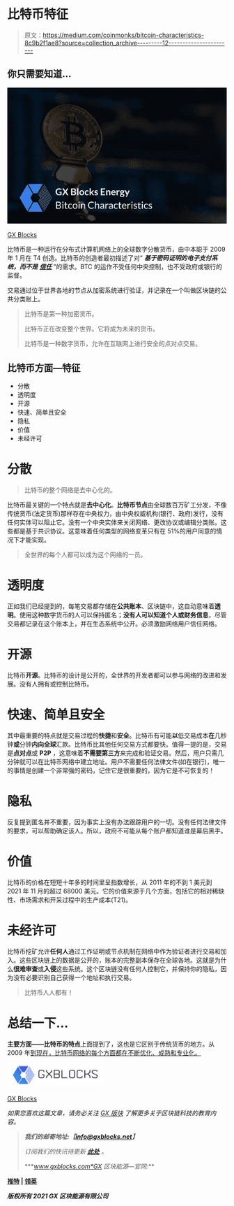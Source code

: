 # 比特币特征

> 原文：<https://medium.com/coinmonks/bitcoin-characteristics-8c9b2f1ae8?source=collection_archive---------12----------------------->

## 你只需要知道…

![](img/38536709ad8094fa14fb19fb9aa16488.png)

[GX Blocks](http://www.gxblocks.com)

比特币是一种运行在分布式计算机网络上的全球数字分散货币，由中本聪于 2009 年 1 月在 T4 创造。比特币的创造者最初描述了对“ ***基于密码证明的电子支付系统，而不是*** [***信任***](https://wire.insiderfinance.io/blockchain-network-nodes-trust-in-bitcoin-97e38dcd3ac9) ”的需求。BTC 的运作不受任何中央控制，也不受政府或银行的监督。

交易通过位于世界各地的节点从加密系统进行验证，并记录在一个叫做区块链的公共分类账上。

> 比特币是第一种加密货币。
> 
> 比特币正在改变整个世界。它将成为未来的货币。
> 
> 比特币是一种数字货币，允许在互联网上进行安全的点对点交易。

## 比特币方面—特征

*   分散
*   透明度
*   开源
*   快速、简单且安全
*   隐私
*   价值
*   未经许可

# 分散

> 比特币的整个网络是去中心化的。

比特币最关键的一个特点就是**去中心化**。**比特币节点**由全球数百万矿工分发，不像传统货币(法定货币)那样存在中央权力，由中央权威机构(银行、政府)发行，没有任何实体可以阻止它。没有一个中央实体来关闭网络、更改协议或编辑分类账。这些都是基于共识协议。这意味着任何类型的网络变革只有在 51%的用户同意的情况下才能实现。

> 全世界的每个人都可以成为这个网络的一员。

# 透明度

正如我们已经提到的，每笔交易都存储在**公共账本**、区块链中，这自动意味着**透明**。使用这种数字货币的人可以保持匿名；**没有人可以知道个人或财务信息**，尽管交易都记录在这个账本上，并在生态系统中公开。必须激励网络用户信任网络。

# 开源

比特币**开源**。比特币的设计是公开的，全世界的开发者都可以参与网络的改进和发展。没有人拥有或控制比特币。

# 快速、简单且安全

其中最重要的特点就是交易过程的**快捷**和**安全**。比特币有可能**以**低交易成本**在**几秒钟**或**分钟**内向全球**汇款。比特币比其他任何交易方式都要快。值得一提的是，交易是**点对点**或 **P2P** ，这意味着**不需要第三方**来完成和验证交易。然后，用户只需几分钟就可以在比特币网络中建立地址。用户不需要任何法律文件(如在银行)，唯一的事情是创建一个非常强的密码，记住它是很重要的，因为它是不可恢复的！

# 隐私

反复提到匿名并不重要，因为事实上没有办法跟踪用户的一切。没有任何法律文件的要求，可以帮助确定该人。所以，政府不可能从每个账户都知道谁是幕后黑手。

# 价值

比特币的价格在短短十年多的时间里呈指数增长，从 2011 年的不到 1 美元到 2021 年 11 月的超过 68000 美元。它的价值来源于几个方面，包括它的相对稀缺性、市场需求和开采过程中的生产成本(T21)。

# 未经许可

比特币挖矿允许**任何人**通过工作证明或节点机制在网络中作为验证者进行交易和加入。这些区块链上的数据是公开的，账本的完整副本保存在全球各地。这就是为什么**很难审查**或**入侵**这些系统。这个区块链没有任何人控制它，并保持你的隐私，因为没有必要识别自己获得一个地址和执行交易。

> 比特币人人都有！

# 总结一下…

**主要方面——比特币的特点**上面提到了，这也是它区别于传统货币的地方。从 2009 年[到现在，比特币网络的每个方面都在不断优化、成熟和专业化。](/gx-blocks/the-history-of-blockchain-9cce9e619ab1)

![](img/2137fedfcc0ce432bd14f8adb58f5e8a.png)

[GX Blocks](https://gxblocks.com/)

*如果您喜欢这篇文章，请务必关注* [*GX 版块*](https://medium.com/u/2bdbbc23c69?source=post_page-----a888d6c8f735-----------------------------------) *了解更多关于区块链科技的教育内容。*

> ***我们的邮寄地址:【info@gxblocks.net】***
> 
> **订阅我们的快讯待更新* [***此处***](https://t.co/YHXeSlXykY) *。**
> 
> ****www.gxblocks.com*GX 区块能源—官网:**[](http://www.gxblocks.com/)*

**[**推特**](https://twitter.com/GxBlocks) | [**领英**](https://gr.linkedin.com/company/gx-blocks-energy)**

***版权所有 2021 GX 区块能源有限公司***